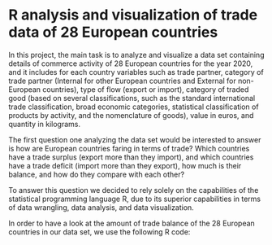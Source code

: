 # R analysis and visualization of trade data of 28 European countries

In this project, the main task is to analyze and visualize a data set containing details of commerce activity of 28 European countries for the year 2020, and it includes for each country variables such as trade partner, category of trade partner (Internal for other European countries and External for non-European countries), type of flow (export or import), category of traded good (based on several classifications, such as the standard international trade classification, broad economic categories, statistical classification of products by activity, and the nomenclature of goods), value in euros, and quantity in kilograms.

The first question one analyzing the data set would be interested to answer is how are European countries faring in terms of trade? Which countries have a trade surplus (export more than they import), and which countries have a trade deficit (import more than they export), how much is their balance, and how do they compare with each other?

To answer this question we decided to rely solely on the capabilities of the statistical programming language R, due to its superior capabilities in terms of data wrangling, data analysis, and data visualization.

In order to have a look at the amount of trade balance of the 28 European countries in our data set, we use the following R code:
